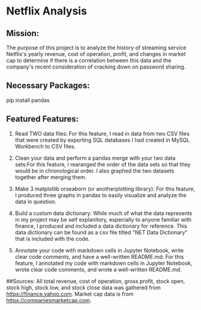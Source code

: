# Netflix Analysis

## Mission:
The purpose of this project is to analyze the history of streaming service Netflix's yearly revenue, cost of operation, profit, and changes in market cap to determine if there is a correlation between this data and the company's recent consideration of cracking down on password sharing. 

## Necessary Packages:
pip install pandas

## Featured Features:
1. Read TWO data files: For this feature, I read in data from two CSV files that were created by exporting SQL databases I had created in MySQL Workbench to CSV files. 

2. Clean your data and perform a pandas merge with your two data sets:For this feature, I rearanged the order of the data sets so that they would be in chronological order. I also graphed the two datasets together after merging them.

3. Make 3 matplotlib orseaborn (or anotherplotting library): For this feature, I produced three graphs in pandas to easily visualize and analyze the data in question.
  
4. Build a custom data dictionary: While much of what the data represents in my project may be self explanitory, especially to anyone familiar with finance, I produced and included a data dictionary for reference. This data dictionary can be found as a csv file titled "NET Data Dictionary" that is included with the code.

5. Annotate your code with markdown cells in Jupyter Notebook, write clear code comments, and have a well-written README.md: For this feature, I annotated my code with markdown cells in Jupyter Notebook, wrote clear code comments, and wrote a well-written README.md.

##Sources:
All total revenue, cost of operation, gross profit, stock open, stock high, stock low, and stock close data was gathered from https://finance.yahoo.com. Market cap data is from https://companiesmarketcap.com.
